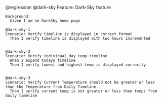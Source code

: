 @regression @dark-sky
  Feature: Dark-Sky feature

    Background:
      Given I am on DarkSky home page

    @dark-sky-1
    Scenario: Verify timeline is displayed in correct format
      Then I verify timeline is displayed with two hours incremented


    @dark-sky-2
    Scenario: Verify individual day temp timeline
      When I expand todays timeline
      Then I verify lowest and highest temp is displayed correctly


    @dark-sky-3
    Scenario: Verify Current Temperature should not be greater or less than the Temperature from Daily Timeline
      Then I verify current temp is not greater or less then temps from daily timeline
